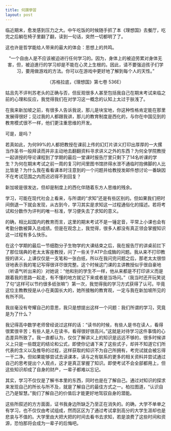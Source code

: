 ```yaml
---
title: 何謂學習
layout: post
---
```



临近期末，愈发感到压力之大。中午吃饭的时候随手抓了本《理想国》去餐厅，吃完之后躺在椅子里翻了翻，读到一句话，突然一切都明了了。

这也许是哲学能给人带来的最大的体会：思想上的共鸣。

<center>
“一个自由人是不应该被迫进行任何学习的。因为，身体上的被迫劳累对身体无害，但，被迫進行的学习却是不能在心灵上生根的。因此，请不要强迫孩子们学习，要用做游戏的方法。你可以在游戏中更好地了解到每个人的天性。”

<p>（苏格拉底，《理想国》第七卷 536E）</p>
</center>

姑且先不评判苏老头的正确与否，但反观很多人甚至包括我自己在期末考试来临之前的心理和反应，我觉得我们在对学习这一概念的认知上太过于肤浅了。

在我来新加坡之前，有很多人告诉我说，那儿是块宝地，你这种性格肯定能在那里发展得很好；见过我的人都跟我讲，那儿的教育制度是西化的，与你在中国见到的教育模式很不一样，他们更注重思维的开发。

可是，是吗？

若真如此，为何99%的人都把教授在课前上传的幻灯片讲义打印出厚厚的一大摞当作圣书一般拜读而并非主动地去翻翻资料寻求讲义之外的东西？为何全学院教授一起讲授的导论课程到了学期的最后一堂课时报告厅里只剩下了14名听课的学生？为何在期末考试之前一周的复习时间里图书馆挤得水泄不通临时抱佛脚的人比比皆是？为什么我在看看课本时注意到的一个问题并给教授发邮件想讨论一番缺因不在考试范围之内而迟迟得不到回复？

新加坡是很发达，但却是制度上的西化伴随着东方人思维的残余。

学习，可能在现代社会上看来，与所谓的“求知”还是有些区别的。但如果我们把时间倒退一下就会发现，从古到今，学习其实是求知这一过程通俗化的描述。若将考试和分数作为评判的唯一标准，学习便失去了求知的意义。

的确，相比起国内的教育而言，这里的期末考试不是一锤定音，平常上小课也会有考勤分数被算入总成绩。但是在观念上，我觉得，很多人都没有真正领会掌握知识这一过程有多么快乐。

在这个学期的最后一节细胞分子生物学的大课结束之后，我在报告厅的讲桌前拦下了那位瑞典的老太太客座教授，问了一些关于ATP合成酶的问题。我从来不打印教授的讲义，上课仅仅是一支笔和一张白纸，所以在我问完问题之后，那老太太很惊讶地表示我的笔记写得很详尽很完整。这个时候这门课的主讲教授似乎很自豪地（听语气听出来的）对她说：“他和别的学生不一样，他从来都是不打印讲义而是跟着我的思路一起走，有不懂的地方就记下来或者是当场问。”（我当时还开玩笑说了句“这样可以节约很多纸张嘛”）第一次，我觉得我的学习方式获得了认可。毕竟这位主教教授是从小在美国长大的，她所接触的教育观，一定与我在新加坡所见的有所不同。

我丝毫没有夸耀自己的意思，我只是想提出这样一个问题：我们所谓的学习，究竟是为了什么？

我记得高中数学老师曾经说过这样的话：“读书的时候，有些人是书在读人，看得很累很辛苦；有些人是人在读书，看得很好很高兴。”这就是对待学习这件事情的心态差异所致了。我一直都认为，仅仅了解讲义上的知识是远远不够的，很多时候讲义上只是一些既定的结论和公式，即使你记诵下来了这些式子，却并不知道它们所代表的含义以及推导的过程，这样获取的知识不为自己所拥有，考完试就会被忘得一干二净。但如果能够尝试去读课本，读与之有联系的更多的相关资料并尝试通过自己的思考提出个人观点，这才是真正掌握了知识。即使考试不会全部都用上，但这些知识却成了自身的财产，一辈子都难以忘记。

其实，学习不仅仅是了解书本里的东西，同时也是在了解自己。通过对知识的探求来发现自己的所长与所不及，就是了解自己的最佳方式之一。柏拉图道，“认识自己乃是智慧。”我们了解自己的价值后才能更好地驾驭自身的潜能。

这些所叙述的方方面面，证书我身边所缺乏乃至正在消失的。的确，大学不单单之有学习，也不仅仅由考试组成，然而区区为了通过考试拿到高分的大学生涯却也是悲哀与不值的。大学里由大把大把的时间去看书去求知，若是浪费了这些时间和资源，恐怕那将会成为一辈子的后悔吧。
